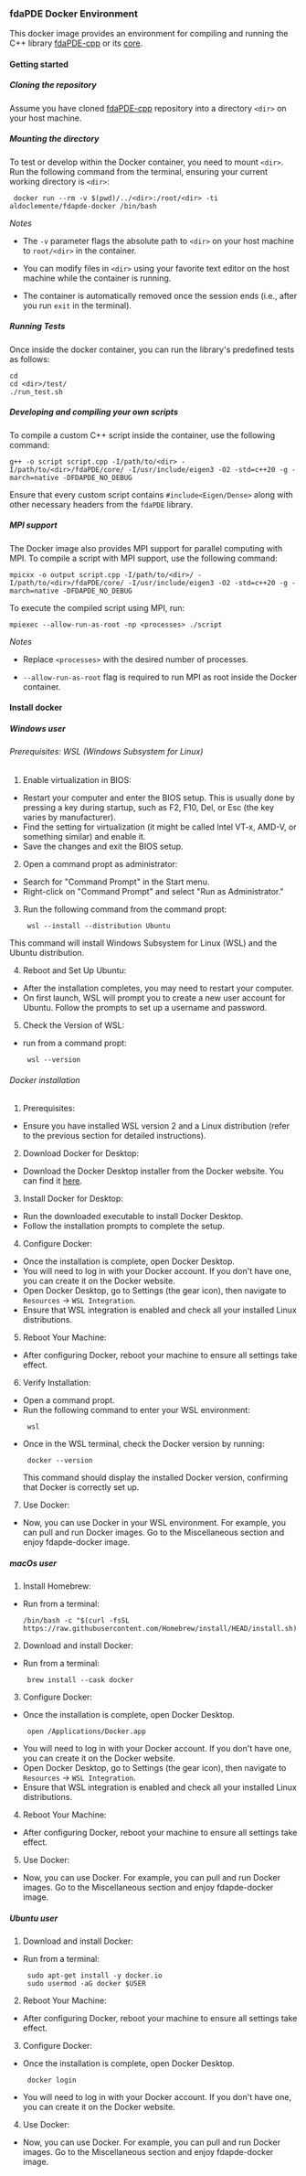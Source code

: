### fdaPDE Docker Environment

This docker image provides an environment for compiling and running the C++ library [fdaPDE-cpp](https://github.com/fdaPDE/fdaPDE-cpp) or its [core](https://github.com/fdaPDE/fdaPDE-core).    

#### Getting started

##### Cloning the repository 
Assume you have cloned [fdaPDE-cpp](https://github.com/fdaPDE/fdaPDE-cpp) repository into a directory `<dir>` on your host machine.

##### Mounting the directory
To test or develop within the Docker container, you need to mount `<dir>`. Run the following command from the terminal, ensuring your current working directory is `<dir>`:
```
 docker run --rm -v $(pwd)/../<dir>:/root/<dir> -ti aldoclemente/fdapde-docker /bin/bash
```
*Notes*

 * The `-v` parameter flags the absolute path to `<dir>` on your host machine to `root/<dir>` in the container.
	
* You can modify files in `<dir>` using your favorite text editor on the host machine while the container is running.

* The container is automatically removed once the session ends (i.e., after you run `exit` in the terminal).
 
##### Running Tests
Once inside the docker container, you can run the library's predefined tests as follows:
```
cd 
cd <dir>/test/
./run_test.sh
```

##### Developing and compiling your own scripts
To compile a custom C++ script inside the container, use the following command:
```
g++ -o script script.cpp -I/path/to/<dir> -I/path/to/<dir>/fdaPDE/core/ -I/usr/include/eigen3 -O2 -std=c++20 -g -march=native -DFDAPDE_NO_DEBUG
```

Ensure that every custom script contains `#include<Eigen/Dense>` along with other necessary headers from the `fdaPDE` library. 

##### MPI support
The Docker image also provides MPI support for parallel computing with MPI. To compile a script with MPI support, use the following command:
```
mpicxx -o output script.cpp -I/path/to/<dir>/ -I/path/to/<dir>/fdaPDE/core/ -I/usr/include/eigen3 -O2 -std=c++20 -g -march=native -DFDAPDE_NO_DEBUG
```
To execute the compiled script using MPI, run:
```
mpiexec --allow-run-as-root -np <processes> ./script
```
*Notes*

* Replace `<processes>` with the desired number of processes.

* `--allow-run-as-root` flag is required to run MPI as root inside the Docker container.

#### Install docker 

##### Windows user

###### Prerequisites: WSL (Windows Subsystem for Linux)

1. Enable virtualization in BIOS:
 - Restart your computer and enter the BIOS setup. This is usually done by pressing a key during startup, such as F2, F10, Del, or Esc (the key varies by manufacturer).
 - Find the setting for virtualization (it might be called Intel VT-x, AMD-V, or something similar) and enable it.
 - Save the changes and exit the BIOS setup.

2. Open a command propt as administrator:
 - Search for "Command Prompt" in the Start menu.
 - Right-click on "Command Prompt" and select "Run as Administrator."

3. Run the following command from the command propt:
	```
	 wsl --install --distribution Ubuntu
	``` 
This command will install Windows Subsystem for Linux (WSL) and the Ubuntu distribution.

4. Reboot and Set Up Ubuntu:
 - After the installation completes, you may need to restart your computer.
 - On first launch, WSL will prompt you to create a new user account for Ubuntu. Follow the prompts to set up a username and password.

5. Check the Version of WSL:
- run from a command propt:
	```
	 wsl --version
	```

###### Docker installation

1. Prerequisites:
 - Ensure you have installed WSL version 2 and a Linux distribution (refer to the previous section for detailed instructions).
 
2. Download Docker for Desktop:
 - Download the Docker Desktop installer from the Docker website. You can find it [here](https://www.docker.com/). 
 
3. Install Docker for Desktop:
 - Run the downloaded executable to install Docker Desktop.
 - Follow the installation prompts to complete the setup.
 
4. Configure Docker:
 - Once the installation is complete, open Docker Desktop.
 - You will need to log in with your Docker account. If you don't have one, you can create it on the Docker website.
 - Open Docker Desktop, go to Settings (the gear icon), then navigate to `Resources` -> `WSL Integration`.
 - Ensure that WSL integration is enabled and check all your installed Linux distributions.

5. Reboot Your Machine:
 - After configuring Docker, reboot your machine to ensure all settings take effect.
 
6. Verify Installation:
 - Open a command propt.
 - Run the following command to enter your WSL environment:
    ```
     wsl
    ```
 - Once in the WSL terminal, check the Docker version by running:
    ```
 	 docker --version 
 	```
 	This command should display the installed Docker version, confirming that Docker is correctly set up.
7. Use Docker:
 - Now, you can use Docker in your WSL environment. For example, you can pull and run Docker images. Go to the Miscellaneous section and enjoy fdapde-docker image.

##### macOs user

1. Install Homebrew:
 - Run from a terminal:
    ```
    /bin/bash -c "$(curl -fsSL https://raw.githubusercontent.com/Homebrew/install/HEAD/install.sh)"
	```
2. Download and install Docker:
 - Run from a terminal:
	```
  	 brew install --cask docker
	```
3. Configure Docker:
 - Once the installation is complete, open Docker Desktop.
 	```
	 open /Applications/Docker.app
	```
 - You will need to log in with your Docker account. If you don't have one, you can create it on the Docker website.
 - Open Docker Desktop, go to Settings (the gear icon), then navigate to `Resources` -> `WSL Integration`.
 - Ensure that WSL integration is enabled and check all your installed Linux distributions.

4. Reboot Your Machine:
 - After configuring Docker, reboot your machine to ensure all settings take effect.

5. Use Docker:
 - Now, you can use Docker. For example, you can pull and run Docker images. Go to the Miscellaneous section and enjoy fdapde-docker image.


##### Ubuntu user

1. Download and install Docker:
 - Run from a terminal:
	```
  	 sudo apt-get install -y docker.io
  	 sudo usermod -aG docker $USER 
	```
2. Reboot Your Machine:
 - After configuring Docker, reboot your machine to ensure all settings take effect.


3. Configure Docker:
 - Once the installation is complete, open Docker Desktop.
 	```
	 docker login
	```
 - You will need to log in with your Docker account. If you don't have one, you can create it on the Docker website.

4. Use Docker:
 - Now, you can use Docker. For example, you can pull and run Docker images. Go to the Miscellaneous section and enjoy fdapde-docker image.

